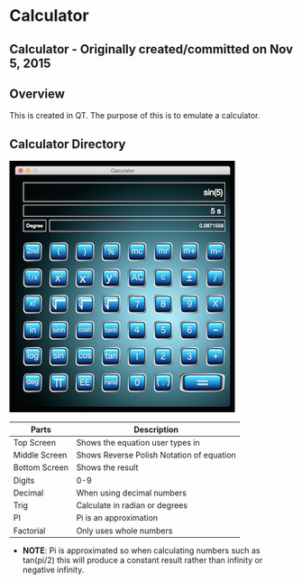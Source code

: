 # Calculator

## Calculator - Originally created/committed on Nov 5, 2015

## Overview
This is created in QT. The purpose of this is to emulate a calculator.

## Calculator Directory

![Calculator](https://github.com/jinyell/jinyell.github.io/blob/master/images/Calc1.png)

Parts | Description
------|------------
Top Screen | Shows the equation user types in
Middle Screen | Shows Reverse Polish Notation of equation
Bottom Screen | Shows the result
Digits | 0-9
Decimal | When using decimal numbers
Trig | Calculate in radian or degrees
PI | Pi is an approximation
Factorial | Only uses whole numbers

* **NOTE**: Pi is approximated so when calculating numbers such as tan(pi/2) this will produce a constant result rather than infinity or negative infinity.